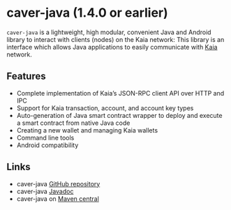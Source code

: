 # caver-java (1.4.0 or earlier)

`caver-java` is a lightweight, high modular, convenient Java and Android library to interact with clients \(nodes\) on the Kaia network: This library is an interface which allows Java applications to easily communicate with [Kaia](https://www.klaytn.com) network.

## Features <a id="features"></a>

- Complete implementation of Kaia’s JSON-RPC client API over HTTP and IPC
- Support for Kaia transaction, account, and account key types
- Auto-generation of Java smart contract wrapper to deploy and execute a smart contract from native Java code
- Creating a new wallet and managing Kaia wallets
- Command line tools
- Android compatibility

## Links <a id="links"></a>

- caver-java [GitHub repository](https://github.com/klaytn/caver-java)
- caver-java [Javadoc](https://javadoc.io/doc/com.klaytn.caver/core)
- caver-java on [Maven central](https://search.maven.org/search?q=g:com.klaytn.caver)
